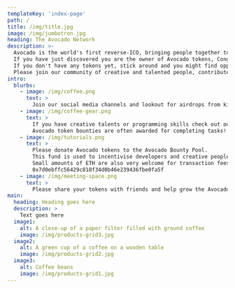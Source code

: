 ```yaml
---
templateKey: 'index-page'
path: /
title: /img/title.jpg
image: /img/jumbotron.jpg
heading: The Avocado Network
description: >-
  Avocado is the world's first reverse-ICO, bringing people together to establish a community and collaborate.
  If you have just discovered you are the owner of Avocado tokens, Congratulations!
  If you don't have any tokens yet, stick around and you might find opportunities to acquire them.
  Please join our community of creative and talented people, contribute to on-going projects and help us grow the Avocado Network.
intro:
  blurbs:
    - image: /img/coffee.png
      text: >
        Join our social media channels and lookout for airdrops from kind community members!
    - image: /img/coffee-gear.png
      text: >
        If you have creative talents or programming skills check out our GitHub for opportunities to contribute to on-going projects.
        Avocado token bounties are often awarded for completing tasks!
    - image: /img/tutorials.png
      text: >
        Please donate Avocado tokens to the Avocado Bounty Pool.
        This fund is used to incentivise developers and creative people to work on projects for Avocado.
        Small amounts of ETH are also very welcome for transaction fees.
        0x7d0ebffc56429c818f34d0b46e239436fbe0fa5f
    - image: /img/meeting-space.png
      text: >
        Please share your tokens with friends and help grow the Avocado network.
main:
  heading: Heading goes here
  description: >
    Text goes here
  image1:
    alt: A close-up of a paper filter filled with ground coffee
    image: /img/products-grid3.jpg
  image2:
    alt: A green cup of a coffee on a wooden table
    image: /img/products-grid2.jpg
  image3:
    alt: Coffee beans
    image: /img/products-grid1.jpg
---
```

